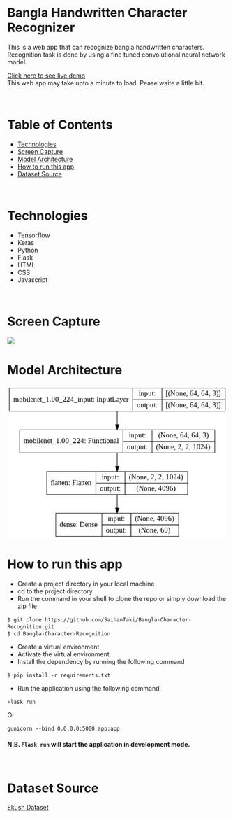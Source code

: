 # **Bangla Handwritten Character Recognizer**

This is a web app that can recognize bangla handwritten characters. Recognition task is done by using a fine tuned convolutional neural network model.

<a href="https://bhwcr.onrender.com/"> Click here to see live demo </a> <br>
This web app may take upto a minute to load. Pease waite a little bit.

<br>

# **Table of Contents**

-   [Technologies](#Technologies)
-   [Screen Capture](#Screen-Capture)
-   [Model Architecture](#Model-Architecture)
-   [How to run this app](#How-to-run-this-app)
-   [Dataset Source](#Dataset-Source)

<br>

# **Technologies**

-   Tensorflow
-   Keras
-   Python
-   Flask
-   HTML
-   CSS
-   Javascript


<br>

# **Screen Capture**

<img src="static/bangla-char-recog.gif" width="600"/>

<br>

# **Model Architecture**

<img src="static/model_architechture.png" width="600"/>

<br>

# **How to run this app**

-   Create a project directory in your local machine
-   cd to the project directory
-   Run the command in your shell to clone the repo or simply download the zip file

```
$ git clone https://github.com/SaihanTaki/Bangla-Character-Recognition.git
$ cd Bangla-Character-Recognition
```

-   Create a virtual environment
-   Activate the virtual environment
-   Install the dependency by running the following command

```
$ pip install -r requirements.txt
```
-   Run the application using the following command
```
Flask run 
```

Or 

```
gunicorn --bind 0.0.0.0:5000 app:app
```

#### N.B. `Flask run` will start the application in development mode.


<br>

# **Dataset Source**

<a href="https://shahariarrabby.github.io/ekush/#home"> Ekush Dataset </a>
